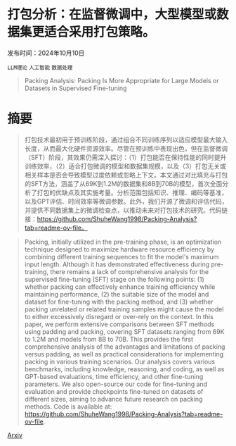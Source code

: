 # 打包分析：在监督微调中，大型模型或数据集更适合采用打包策略。

发布时间：2024年10月10日

`LLM理论` `人工智能` `数据处理`

> Packing Analysis: Packing Is More Appropriate for Large Models or Datasets in Supervised Fine-tuning

# 摘要

> 打包技术最初用于预训练阶段，通过组合不同训练序列以适应模型最大输入长度，从而最大化硬件资源效率。尽管在预训练中表现出色，但在监督微调（SFT）阶段，其效果仍需深入探讨：（1）打包能否在保持性能的同时提升训练效率，（2）适合打包微调的模型和数据集规模，以及（3）打包无关或相关样本是否会导致模型过度依赖或忽略上下文。本文通过对比填充与打包的SFT方法，涵盖了从69K到1.2M的数据集和8B到70B的模型，首次全面分析了打包的优缺点及其实施考量。分析范围包括知识、推理、编码等基准，以及GPT评估、时间效率等微调参数。此外，我们开源了微调和评估代码，并提供不同数据集上的微调检查点，以推动未来对打包技术的研究。代码链接：https://github.com/ShuheWang1998/Packing-Analysis?tab=readme-ov-file。

> Packing, initially utilized in the pre-training phase, is an optimization technique designed to maximize hardware resource efficiency by combining different training sequences to fit the model's maximum input length. Although it has demonstrated effectiveness during pre-training, there remains a lack of comprehensive analysis for the supervised fine-tuning (SFT) stage on the following points: (1) whether packing can effectively enhance training efficiency while maintaining performance, (2) the suitable size of the model and dataset for fine-tuning with the packing method, and (3) whether packing unrelated or related training samples might cause the model to either excessively disregard or over-rely on the context.
  In this paper, we perform extensive comparisons between SFT methods using padding and packing, covering SFT datasets ranging from 69K to 1.2M and models from 8B to 70B. This provides the first comprehensive analysis of the advantages and limitations of packing versus padding, as well as practical considerations for implementing packing in various training scenarios. Our analysis covers various benchmarks, including knowledge, reasoning, and coding, as well as GPT-based evaluations, time efficiency, and other fine-tuning parameters. We also open-source our code for fine-tuning and evaluation and provide checkpoints fine-tuned on datasets of different sizes, aiming to advance future research on packing methods. Code is available at: https://github.com/ShuheWang1998/Packing-Analysis?tab=readme-ov-file.

[Arxiv](https://arxiv.org/abs/2410.08081)